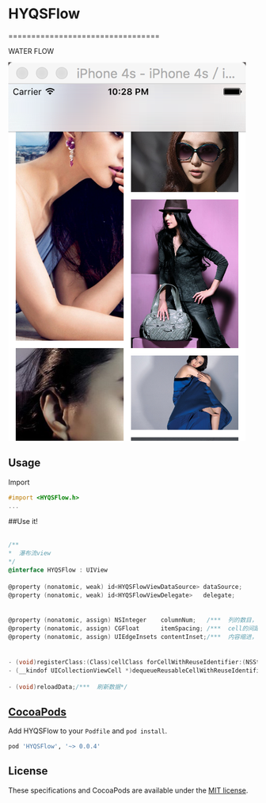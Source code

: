 # HYQSFlow
=================================

WATER FLOW

![image](https://github.com/Otherplayer/HYQSFlow/raw/master/Others/screenshot.png)
## Usage ##

Import 
```objective-c
#import <HYQSFlow.h>
...
```

##Use it!
```objective-c

/**
*  瀑布流view
*/
@interface HYQSFlow : UIView

@property (nonatomic, weak) id<HYQSFlowViewDataSource> dataSource;
@property (nonatomic, weak) id<HYQSFlowViewDelegate>   delegate;


@property (nonatomic, assign) NSInteger    columnNum;   /***  列的数目，默认为4*/
@property (nonatomic, assign) CGFloat      itemSpacing; /***  cell的间距，默认为15*/
@property (nonatomic, assign) UIEdgeInsets contentInset;/***  内容缩进，默认为UIEdgeInsetsZero*/


- (void)registerClass:(Class)cellClass forCellWithReuseIdentifier:(NSString *)identifier;
- (__kindof UICollectionViewCell *)dequeueReusableCellWithReuseIdentifier:(NSString *)identifier forIndexPath:(NSIndexPath *)indexPath;

- (void)reloadData;/***  刷新数据*/


```



## [CocoaPods](http://cocoapods.org/)

Add HYQSFlow to your `Podfile` and `pod install`.

```ruby
pod 'HYQSFlow', '~> 0.0.4'
```

## License

These specifications and CocoaPods are available under the [MIT license](http://www.opensource.org/licenses/mit-license.php).









